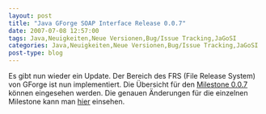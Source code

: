 ```yaml
---
layout: post
title: "Java GForge SOAP Interface Release 0.0.7"
date: 2007-07-08 12:57:00
tags: Java,Neuigkeiten,Neue Versionen,Bug/Issue Tracking,JaGoSI
categories: Java,Neuigkeiten,Neue Versionen,Bug/Issue Tracking,JaGoSI
post-type: blog
---
```

Es gibt nun  wieder ein Update. Der Bereich des FRS (File Release System) von GForge ist nun implementiert. Die Übersicht 
für den [Milestone 0.0.7](http://jagosi.soebes.de/milestone/Milestone%200.0.7) können eingesehen werden. Die 
genauen Änderungen für die einzelnen Milestone kann man [hier](http://jagosi.soebes.de/query?status=closed&milestone=Milestone+0.0.7) einsehen.
